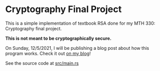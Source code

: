 # Cryptography Final Project

This is a simple implementation of textbook RSA done for my MTH 330: Cryptography final project.

**This is not meant to be cryptographically secure.**

On Sunday, 12/5/2021, I will be publishing a blog post about how this program works. Check it out [on my blog](https://codegito.xyz/2021/12/05/cryptography-final-project)!

See the source code at [src/main.rs](src/main.rs)
